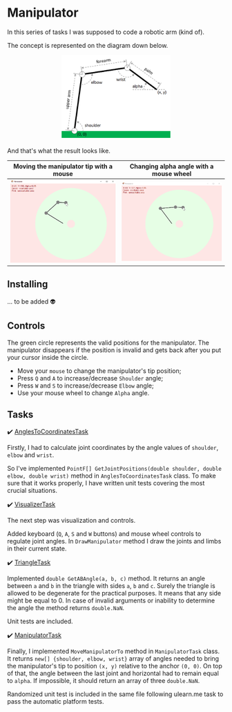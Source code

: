 # Manipulator
In this series of tasks I was supposed to code a robotic arm (kind of).

The concept is represented on the diagram down below.

<div align="center" >
  <img width="50%" src="/manipulator/manipulator.png">
</div>

And that's what the result looks like.

Moving the manipulator tip with a mouse|Changing alpha angle with a mouse wheel
:-------------------------:|:-------------------------:
![](/manipulator/Manipulator.gif) | ![](/manipulator/ManipulatorAlpha.gif)

## Installing

... to be added :alien:

## Controls

The green circle represents the valid positions for the manipulator. The manipulator disappears if the position is invalid and gets back after you put your cursor inside the circle.

* Move your `mouse` to change the manipulator's tip position;
* Press `Q` and `A` to increase/decrease `Shoulder` angle;
* Press `W` and `S` to increase/decrease `Elbow` angle;
* Use your mouse wheel to change `Alpha` angle.

## Tasks

:heavy_check_mark: [AnglesToCoordinatesTask](https://ulearn.me/course/basicprogramming/Praktika_Manipulyator__f460a5b6-3f82-4c55-9462-ac3fcf2d1888)

Firstly, I had to calculate joint coordinates by the angle values of `shoulder`, `elbow` and `wrist`.

So I've implemented `PointF[] GetJointPositions(double shoulder, double elbow, double wrist)` method in `AnglesToCoordinatesTask` class.  To make sure that it works properly, I have written unit tests covering the most crucial situations.

:heavy_check_mark: [VisualizerTask](https://ulearn.me/course/basicprogramming/Praktika_Vizualizatsiya__4f9ae5a0-2be9-4d2b-aa2c-7f99deaabf7a)

The next step was visualization and controls.

Added keyboard (`Q`, `A`, `S` and `W` buttons) and mouse wheel controls to regulate joint angles. In `DrawManipulator` method I draw the joints and limbs in their current state.

:heavy_check_mark: [TriangleTask](https://ulearn.me/course/basicprogramming/Praktika_Poisk_ugla__dd1993d4-6600-4368-bc9f-68055ef1eae4)

Implemented `double GetABAngle(a, b, c)` method. It returns an angle between `a` and `b` in the triangle with sides `a`, `b` and `c`.  Surely the triangle is allowed to be degenerate for the practical purposes. It means that any side might be equal to 0. In case of invalid arguments or inability to determine the angle the method returns `double.NaN`.

Unit tests are included.

:heavy_check_mark: [ManipulatorTask](https://ulearn.me/course/basicprogramming/Praktika_Reshenie_manipulyatora__2088e9aa-8fdd-4df3-b190-d57bb2390dfd)

Finally, I implemented `MoveManipulatorTo` method in `ManipulatorTask` class.
It returns `new[] {shoulder, elbow, wrist}` array of angles needed to bring the manipulator's tip to position `(x, y)` relative to the anchor `(0, 0)`. On top of that, the angle between the last joint and horizontal had to remain equal to `alpha`.
If impossible, it should return an array of three `double.NaN`.

Randomized unit test is included in the same file following ulearn.me task to pass the automatic platform tests.
